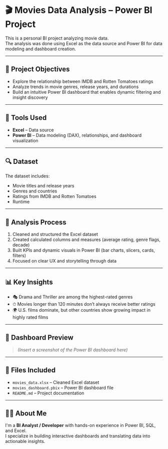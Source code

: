# 🎬 Movies Data Analysis – Power BI Project

This is a personal BI project analyzing movie data.  
The analysis was done using Excel as the data source and Power BI for data modeling and dashboard creation.

---

## 📌 Project Objectives
- Explore the relationship between IMDB and Rotten Tomatoes ratings
- Analyze trends in movie genres, release years, and durations
- Build an intuitive Power BI dashboard that enables dynamic filtering and insight discovery

---

## 🧰 Tools Used
- **Excel** – Data source
- **Power BI** – Data modeling (DAX), relationships, and dashboard visualization

---

## 🔍 Dataset
The dataset includes:
- Movie titles and release years
- Genres and countries
- Ratings from IMDB and Rotten Tomatoes
- Runtime

---

## 🧪 Analysis Process
1. Cleaned and structured the Excel dataset
2. Created calculated columns and measures (average rating, genre flags, decade)
3. Built KPIs and dynamic visuals in Power BI (bar charts, slicers, cards, filters)
4. Focused on clear UX and storytelling through data

---

## 📊 Key Insights
- 🎭 Drama and Thriller are among the highest-rated genres
- ⏱ Movies longer than 120 minutes don’t always receive better ratings
- 🌍 U.S. films dominate, but other countries show growing impact in highly rated films

---

## 📸 Dashboard Preview
> *(Insert a screenshot of the Power BI dashboard here)*

---

## 📁 Files Included
- `movies_data.xlsx` – Cleaned Excel dataset
- `movies_dashboard.pbix` – Power BI dashboard file
- `README.md` – Project documentation

---

## 🙋‍♂️ About Me
I'm a **BI Analyst / Developer** with hands-on experience in Power BI, SQL, and Excel.  
I specialize in building interactive dashboards and translating data into actionable insights.

